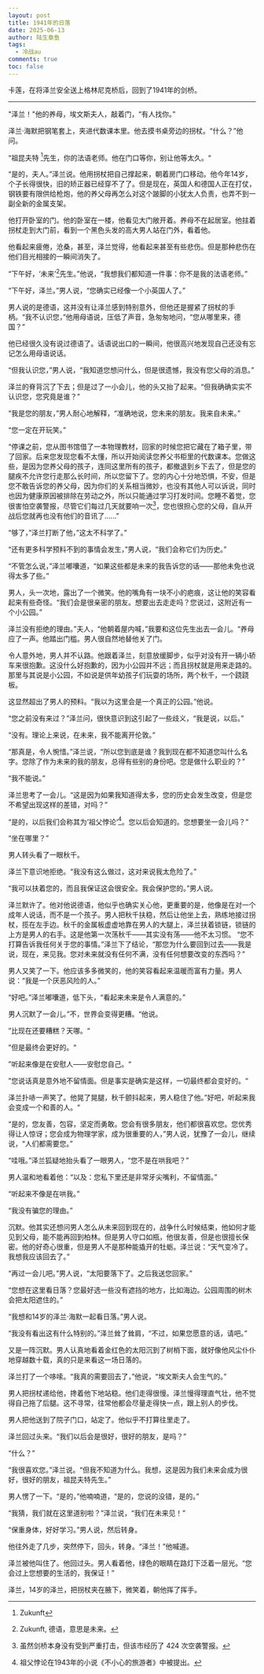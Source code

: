 ```yaml
---
layout: post
title: 1941年的日落
date: 2025-06-13
author: 陆生章鱼
tags:
  - 冷战au
comments: true
toc: false
---
```

卡莲，在将泽兰安全送上格林尼克桥后，回到了1941年的剑桥。
<!-- more -->

---

"泽兰！"他的养母，埃文斯夫人，敲着门，“有人找你。”

泽兰·海默把钢笔套上，夹进代数课本里。他去摸书桌旁边的拐杖。“什么？”他问。

“祖昆夫特 [^1]先生，你的法语老师。他在门口等你，别让他等太久。“

“是的，夫人。”泽兰说。他用拐杖把自己撑起来，朝着房门口移动。他今年14岁，个子长得很快，旧的矫正器已经穿不了了。但是现在，英国人和德国人正在打仗，钢铁要有限供给枪炮，他的养父母再怎么对这个跛脚的小犹太人负责，也弄不到一副全新的金属支架。

他打开卧室的门。他的卧室在一楼，他看见大门敞开着。养母不在起居室。他拄着拐杖走到大门前，看到一个黑色头发的高大男人站在门外，看着他。

他看起来疲倦，沧桑，甚至，泽兰觉得，他看起来甚至有些悲伤。但是那种悲伤在他们目光相接的一瞬间消失了。

“下午好，‘未来’[^2]先生。”他说，“我想我们都知道一件事：你不是我的法语老师。”

“下午好，泽兰。”男人说，“您确实已经像一个小英国人了。”

男人说的是德语，这并没有让泽兰感到特别意外，但他还是握紧了拐杖的手柄。“我不认识您，”他用母语说，压低了声音，急匆匆地问，“您从哪里来，德国？”

他已经很久没有说过德语了。话语说出口的一瞬间，他很高兴地发现自己还没有忘记怎么用母语说话。

“但我认识您，”男人说，“我知道您想问什么，但是很遗憾，我没有您父母的消息。”

泽兰的脊背沉了下去；但是过了一小会儿，他的头又抬了起来。“但我确确实实不认识您，您究竟是谁？”

“我是您的朋友，”男人耐心地解释，“准确地说，您未来的朋友。我来自未来。”

“您一定在开玩笑。”

“停课之前，您从图书馆借了一本物理教材，回家的时候您把它藏在了箱子里，带了回家。后来您发现您看不太懂，所以开始阅读您养父书柜里的代数课本。您做这些，是因为您养父母的孩子，连同这里所有的孩子，都撤退到乡下去了，但是您的腿疾不允许您行走那么长时间，所以您留下了。您的内心十分地恐惧，不安，但是您不敢告诉您的养父母，因为你们的关系相当微妙，也没有其他人可以诉说，同时也因为健康原因被排除在劳动之外，所以只能通过学习打发时间。您睡不着觉，您很害怕空袭警报，尽管它们每过几天就要响一次[^3]，您也很担心您的父母，自从开战后您就再也没有他们的音讯了......”

“够了，”泽兰打断了他，”这太不科学了。”

“还有更多科学预料不到的事情会发生，”男人说，“我们会称它们为历史。”

“不管怎么说，”泽兰嘟囔道，“如果这些都是未来的我告诉您的话——那他未免也说得太多了些。”

男人，头一次地，露出了一个微笑。他的嘴角有一块不小的疤痕，这让他的笑容看起来有些奇怪。“我们会是很亲密的朋友。想要出去走走吗？您说过，这附近有一个小公园。”

泽兰没有拒绝的理由。”夫人，“他朝着屋内喊，”我要和这位先生出去一会儿。“养母应了一声。他踏出门槛。男人很自然地替他关了门。

令人意外地，男人并不认路。他跟着泽兰，刻意放缓脚步，似乎对没有开一辆小轿车来很抱歉。这没什么好抱歉的，因为小公园并不远；而且拐杖就是用来走路的。那里与其说是小公园，不如说是供年幼孩子们玩耍的场所，两个秋千，一个跷跷板。

这显然超出了男人的预料。“我以为这里会是一个真正的公园。”他说。

“您之前没有来过？”泽兰问，很快意识到这引起了一些歧义，“我是说，以后。”

“没有。理论上来说，在未来，我不能离开伦敦。”

“那真是，令人惋惜。”泽兰说，“所以您到底是谁？我到现在都不知道您叫什么名字。您除了作为未来的我的朋友，总得有些别的身份吧。您是做什么职业的？”

“我不能说。”

泽兰思考了一会儿。“这是因为如果我知道得太多，您的历史会发生改变，但是您不希望出现这样的差错，对吗？”

“是的，以后我们会称其为’祖父悖论‘[^4]。您以后会知道的。您想要坐一会儿吗？”

“坐在哪里？”

男人转头看了一眼秋千。

泽兰下意识地拒绝。“我没有这么做过，这对来说我太危险了。”

“我可以扶着您的，而且我保证这会很安全。我会保护您的。”男人说。

泽兰默许了。他对他说德语，他似乎也确实关心他，更重要的是，他像是在对一个成年人说话，而不是一个孩子。男人把秋千扶稳，然后让他坐上去，熟练地接过拐杖，揽在左手边。秋千的金属板虚虚地靠在男人的大腿上，泽兰扶着锁链，锁链的上方是男人的右手。这是他第一次荡秋千——其实没有荡——他不太习惯。
“您不打算告诉我任何关于您的事情。”泽兰下了结论，“那您为什么要回到过去——我是说，现在，来见我。您对未来就没有任何不满，没有任何想要改变的东西吗？”

男人又笑了一下。他应该多多微笑的，他的笑容看起来温暖而富有力量。男人说：“我是一个厌恶风险的人。”

“好吧。”泽兰嘟囔道，低下头，“看起来未来是令人满意的。”

男人沉默了一会儿。”不，世界会变得更糟。“他说。

”比现在还要糟糕？天哪。“

”但是最终会更好的。“

”听起来像是在安慰人——安慰您自己。“

”您说话真是意外地不留情面。但是事实是确实是这样，一切最终都会变好的。“

泽兰扑哧一声笑了。他晃了晃腿，秋千颤抖起来，男人稳住了他。”好吧，听起来我会变成一个和善的人。“

“是的，您友善，包容，坚定而勇敢。您会有很多朋友，他们都很喜欢您。您优秀得让人惊讶；您会成为物理学家，成为很重要的人，”男人说，犹豫了一会儿，继续说，“人们都需要您。”

“哇哦。”泽兰狐疑地抬头看了一眼男人，“您不是在哄我吧？”

男人温和地看着他：“以及：您私下里还是非常牙尖嘴利，不留情面。”

“听起来不像是在哄我。”

“我没有骗您的理由。”

沉默。他其实还想问男人怎么从未来回到现在的，战争什么时候结束，他如何才能见到父母，能不能再回到柏林。但是男人守口如瓶，他很友善，但是也很擅长保密。他的好奇心很重，但是男人不是那种能撬开的牡蛎。泽兰说：“天气变冷了。我想我应该回去了。”

“再过一会儿吧。”男人说，“太阳要落下了。之后我送您回家。”

“您想在这里看日落？您最好选一些没有遮挡的地方，比如海边。公园周围的树木会把太阳遮住的。”

“我想和14岁的泽兰·海默一起看日落。”男人说。

“我没有看出这有什么特别的。”泽兰耸了耸肩，“不过，如果您愿意的话，请吧。”

又是一阵沉默。男人认真地看着金红色的太阳沉到了树梢下面，就好像他风尘仆仆地穿越数十载，真的只是来看这一场日落的。

泽兰打了一个哆嗦。“我真的需要回去了，”他说，“埃文斯夫人会生气的。”

男人把拐杖递给他，搀着他下地站稳。他们走得很慢。泽兰慢得理直气壮，他不觉得自己拖了后腿。这不寻常，往常他都会尽量走得快一点，跟上别人的步伐。

男人把他送到了院子门口，站定了。他似乎不打算往里走了。

泽兰回过头来。“我们以后会是很好，很好的朋友，是吗？”

“什么？”

“我很喜欢您。”泽兰说。“但我不知道为什么。我想，这是因为我们未来会成为很好，很好的朋友，祖昆夫特先生。”

男人愣了一下。“是的，”他喃喃道，“是的，您说的没错，是的。”

“我猜，我们就在这里道别啦？”泽兰说，“我们在未来见！”

“保重身体，好好学习。”男人说，然后转身。

他往外走了几步，突然停下，回头，转身。“泽兰！”他喊道。

泽兰被他叫住了。他回过头。男人看着他，绿色的眼睛在路灯下泛着一层光。“您会过上您想要的生活的，我保证！”

泽兰，14岁的泽兰，把拐杖夹在腋下，微笑着，朝他挥了挥手。




[^1]: Zukunft
[^2]: Zukunft, 德语，意思是未来。
[^3]: 虽然剑桥本身没有受到严重打击，但该市经历了 424 次空袭警报。
[^4]: 祖父悖论在1943年的小说《不小心的旅游者》中被提出。
